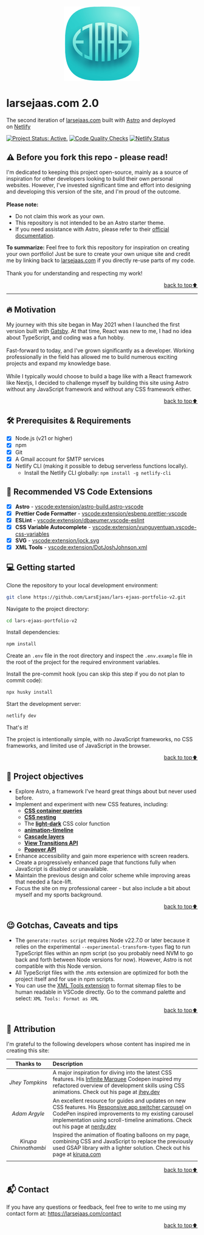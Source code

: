 <div id="top" align="center"></div>
<!-- PROJECT LOGO -->
<br />
<div align="center">
  <a href="https://larsejaas.com/">
    <img src="src/assets/images/ejaas_logo_readme.png" alt="Ejaas Logo" width="200" height="195">
  </a>
</div>

# larsejaas.com 2.0 <!-- omit in toc -->

The second iteration of [larsejaas.com](https://larsejaas.com) built with [Astro](https://astro.build/) and deployed on [Netlify](https://www.netlify.com/)

[![Project Status: Active.](https://www.repostatus.org/badges/latest/active.svg)](https://www.repostatus.org/#active)
[![Code Quality Checks](https://github.com/LarsEjaas/lars-ejaas-portfolio-v2/actions/workflows/checks.yml/badge.svg?branch=main)](https://github.com/LarsEjaas/lars-ejaas-portfolio-v2/actions/workflows/checks.yml)
[![Netlify Status](https://api.netlify.com/api/v1/badges/cab35f90-2300-41e1-b0da-524bef7b3eaf/deploy-status)](https://app.netlify.com/sites/larsejaas-v2/deploys)

## ⚠️ Before you fork this repo - please read!

I'm dedicated to keeping this project open-source, mainly as a source of inspiration for other developers looking to build their own personal websites. However, I've invested significant time and effort into designing and developing this version of the site, and I'm proud of the outcome.
<br />
<br />
**Please note:**

- Do not claim this work as your own.
- This repository is not intended to be an Astro starter theme.
- If you need assistance with Astro, please refer to their [official documentation](https://docs.astro.build/en/getting-started/).
  <br />

**To summarize:** Feel free to fork this repository for inspiration on creating your own portfolio! Just be sure to create your own unique site and credit me by linking back to [larsejaas.com](https://larsejaas.com) if you directly re-use parts of my code.
<br />
<br />
Thank you for understanding and respecting my work!

<p align="right"><a href="#top">back to top⬆️</a></p>

---

## 🔥 Motivation

My journey with this site began in May 2021 when I launched the first version built with [Gatsby](https://www.gatsbyjs.com/). At that time, React was new to me, I had no idea about TypeScript, and coding was a fun hobby.
<br />
<br />
Fast-forward to today, and I've grown significantly as a developer.
Working professionally in the field has allowed me to build numerous exciting projects and expand my knowledge base.
<br />
<br />
While I typically would choose to build a bage like with a React framework like Nextjs, I decided to challenge myself by building this site using Astro without any JavaScript framework and without any CSS framework either.

<p align="right"><a href="#top">back to top⬆️</a></p>

## 🛠️ Prerequisites & Requirements

- [x] Node.js (v21 or higher)
- [x] npm
- [x] Git
- [x] A Gmail account for SMTP services
- [x] Netlify CLI (making it possible to debug serverless functions locally).
  - Install the Netlify CLI globally: `npm install -g netlify-cli`

## 🔌 Recommended VS Code Extensions

- [x] **Astro** - [vscode:extension/astro-build.astro-vscode](vscode:extension/astro-build.astro-vscode)
- [x] **Prettier Code Formatter** - [vscode:extension/esbenp.prettier-vscode](vscode:extension/esbenp.prettier-vscode)
- [x] **ESLint** - [vscode:extension/dbaeumer.vscode-eslint](vscode:extension/dbaeumer.vscode-eslint)
- [x] **CSS Variable Autocomplete** - [vscode:extension/vunguyentuan.vscode-css-variables](vscode:extension/vunguyentuan.vscode-css-variables)
- [x] **SVG** - [vscode:extension/jock.svg](vscode:extension/jock.svg)
- [x] **XML Tools** - [vscode:extension/DotJoshJohnson.xml](vscode:extension/DotJoshJohnson.xml)

## 💻 Getting started

Clone the repository to your local development environment:

```bash
git clone https://github.com/LarsEjaas/lars-ejaas-portfolio-v2.git
```

Navigate to the project directory:

```bash
cd lars-ejaas-portfolio-v2
```

Install dependencies:

```bash
npm install
```

Create an `.env` file in the root directory and inspect the `.env.example` file in the root of the project for the required environment variables.

Install the pre-commit hook (you can skip this step if you do not plan to commit code):

```bash
npx husky install
```

Start the development server:

```bash
netlify dev
```

That's it!

The project is intentionally simple, with no JavaScript frameworks, no CSS frameworks, and limited use of JavaScript in the browser.

<p align="right"><a href="#top">back to top⬆️</a></p>

## 🎯 Project objectives

- Explore Astro, a framework I've heard great things about but never used before.
- Implement and experiment with new CSS features, including:
  - [**CSS container queries**](https://developer.mozilla.org/en-US/docs/Web/CSS/CSS_containment/Container_queries)
  - [**CSS nesting**](https://developer.mozilla.org/en-US/docs/Web/CSS/CSS_nesting)
  - The [**light-dark**](https://developer.mozilla.org/en-US/docs/Web/CSS/color_value/light-dark) CSS color function
  - [**animation-timeline**](https://developer.mozilla.org/en-US/docs/Web/CSS/animation-timeline)
  - [**Cascade layers**](https://developer.mozilla.org/en-US/docs/Learn/CSS/Building_blocks/Cascade_layers)
  - [**View Transitions API**](https://developer.mozilla.org/en-US/docs/Web/API/View_Transitions_API)
  - [**Popover API**](https://developer.mozilla.org/en-US/docs/Web/API/Popover_API)
- Enhance accessibility and gain more experience with screen readers.
- Create a progressively enhanced page that functions fully when JavaScript is disabled or unavailable.
- Maintain the previous design and color scheme while improving areas that needed a face-lift.
- Focus the site on my professional career - but also include a bit about myself and my sports background.

<p align="right"><a href="#top">back to top⬆️</a></p>

## 😉 Gotchas, Caveats and tips

- The `generate:routes script` requires Node v22.7.0 or later because it relies on the experimental `--experimental-transform-types` flag to run TypeScript files within an npm script (so you probably need NVM to go back and forth between Node versions for now).
  However, Astro is not compatible with this Node version.
- All TypeScript files with the .mts extension are optimized for both the project itself and for use in npm scripts.
- You can use the [XML Tools extension](vscode:extension/DotJoshJohnson.xml) to format sitemap files to be human readable in VSCode directly. Go to the command palette and select: `XML Tools: Format as XML`

<p align="right"><a href="#top">back to top⬆️</a></p>

## 🙏 Attribution

I'm grateful to the following developers whose content has inspired me in creating this site:

<div align="center">

|       Thanks to       | Description                                                                                                                                                                                                                                                                                                        |
| :-------------------: | :----------------------------------------------------------------------------------------------------------------------------------------------------------------------------------------------------------------------------------------------------------------------------------------------------------------- |
|    _Jhey Tompkins_    | A major inspiration for diving into the latest CSS features. His [Infinite Marquee](https://codepen.io/jh3y/pen/RwdPvvz) Codepen inspired my refactored overview of development skills using CSS animations. Check out his page at [jhey.dev](https://jhey.dev/)                                                   |
|     _Adam Argyle_     | An excellent resource for guides and updates on new CSS features. His [Responsive app switcher carousel](https://codepen.io/argyleink/pen/MWMQJQy) on CodePen inspired improvements to my existing carousel implementation using scroll-timeline animations. Check out his page at [nerdy.dev](https://nerdy.dev/) |
| _Kirupa Chinnathambi_ | Inspired the animation of floating balloons on my page, combining CSS and JavaScript to replace the previously used GSAP library with a lighter solution. Check out his page at [kirupa.com](https://www.kirupa.com/)                                                                                              |
|                       |

</div>

<p align="right"><a href="#top">back to top⬆️</a></p>

## 📬 Contact

If you have any questions or feedback, feel free to write to me using my contact form at: https://larsejaas.com/contact

<p align="right"><a href="#top">back to top⬆️</a></p>
